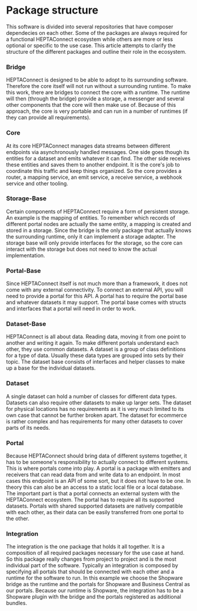 # Package structure

This software is divided into several repositories that have composer dependecies on each other. Some of the packages are always required for a functional HEPTAConnect ecosystem while others are more or less optional or specific to the use case. This article attempts to clarify the structure of the different packages and outline their role in the ecosystem.

### Bridge

HEPTAConnect is designed to be able to adopt to its surrounding software. Therefore the core itself will not run without a surrounding runtime. To make this work, there are bridges to connect the core with a runtime. The runtime will then (through the bridge) provide a storage, a messenger and several other components that the core will then make use of. Because of this approach, the core is very portable and can run in a number of runtimes (if they can provide all requirements).

### Core

At its core HEPTAConnect manages data streams between different endpoints via asynchronously handled messages. One side goes though its entities for a dataset and emits whatever it can find. The other side receives these entities and saves them to another endpoint. It is the core's job to coordinate this traffic and keep things organized. So the core provides a router, a mapping service, an emit service, a receive service, a webhook service and other tooling.

### Storage-Base

Certain components of HEPTAConnect require a form of persistent storage. An example is the mapping of entities. To remember which records of different portal nodes are actually the same entity, a mapping is created and stored in a storage. Since the bridge is the only package that actually knows the surrounding runtime, only it can implement a storage adapter. The storage base will only provide interfaces for the storage, so the core can interact with the storage but does not need to know the actual implementation.

### Portal-Base

Since HEPTAConnect itself is not much more than a framework, it does not come with any external connectivity. To connect an external API, you will need to provide a portal for this API. A portal has to require the portal base and whatever datasets it may support. The portal base comes with structs and interfaces that a portal will need in order to work.

### Dataset-Base

HEPTAConnect is all about data. Reading data, moving it from one point to another and writing it again. To make different portals understand each other, they use common datasets. A dataset is a group of class definitions for a type of data. Usually these data types are grouped into sets by their topic. The dataset base consists of interfaces and helper classes to make up a base for the individual datasets.

### Dataset

A single dataset can hold a number of classes for different data types. Datasets can also require other datasets to make up larger sets. The dataset for physical locations has no requirements as it is very much limited to its own case that cannot be further broken apart. The dataset for ecommerce is rather complex and has requirements for many other datasets to cover parts of its needs.

### Portal

Because HEPTAConnect should bring data of different systems together, it has to be someone's responsibility to actually connect to different systems. This is where portals come into play. A portal is a package with emitters and receivers that can read data from and write data to an endpoint. In most cases this endpoint is an API of some sort, but it does not have to be one. In theory this can also be an access to a static local file or a local database. The important part is that a portal connects an external system with the HEPTAConnect ecosystem. The portal has to require all its supported datasets. Portals with shared supported datasets are natively compatible with each other, as their data can be easily transferred from one portal to the other.

### Integration

The integration is the one package that holds it all together. It is a composition of all required packages necessary for the use case at hand. So this package really changes from project to project and is the most individual part of the software. Typically an integration is composed by specifying all portals that should be connected with each other and a runtime for the software to run. In this example we choose the Shopware bridge as the runtime and the portals for Shopware and Business Central as our portals. Because our runtime is Shopware, the integration has to be a Shopware plugin with the bridge and the portals registered as additional bundles.